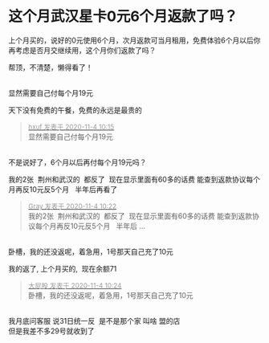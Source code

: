 # 这个月武汉星卡0元6个月返款了吗？


上个月买的，说好的0元使用6个月，次月返款可当月租用，免费体验6个月以后你再考虑是否月交继续用，这个月你们返款了吗？

帮顶，不清楚，懒得看了！<br />
<br />
<img src="static/image/smiley/default/lol.gif" smilieid="12" border="0" alt="" /><img src="static/image/smiley/default/lol.gif" smilieid="12" border="0" alt="" /><img src="static/image/smiley/default/lol.gif" smilieid="12" border="0" alt="" />

显然需要自己付每个月19元<img src="static/image/smiley/default/lol.gif" smilieid="12" border="0" alt="" />

天下没有免费的午餐，免费的永远是最贵的

<div class="quote"><blockquote><font size="2"><a href="https://www.hostloc.com/forum.php?mod=redirect&amp;goto=findpost&amp;pid=9399896&amp;ptid=762173" target="_blank"><font color="#999999">hxuf 发表于 2020-11-4 10:15</font></a></font><br />
显然需要自己付每个月19元</blockquote></div><br />
不是说好了，6个月以后再付每个月19元吗？

我的2张&nbsp;&nbsp;荆州和武汉的&nbsp;&nbsp;都反了&nbsp;&nbsp;现在显示里面有60多的话费 能查到返款协议每个月再反10元反5个月&nbsp; &nbsp;半年后再看了

<div class="quote"><blockquote><font size="2"><a href="https://www.hostloc.com/forum.php?mod=redirect&amp;goto=findpost&amp;pid=9399962&amp;ptid=762173" target="_blank"><font color="#999999">Gray 发表于 2020-11-4 10:22</font></a></font><br />
我的2张&nbsp;&nbsp;荆州和武汉的&nbsp;&nbsp;都反了&nbsp;&nbsp;现在显示里面有60多的话费 能查到返款协议每个月再反10元反5个月&nbsp; &nbsp;半年后 ...</blockquote></div><br />
卧槽，我的还没返呢，着急用，1号那天自己充了10元

我的返了, 上个月买的,&nbsp;&nbsp;现在余额71<br />


<div class="quote"><blockquote><font size="2"><a href="https://www.hostloc.com/forum.php?mod=redirect&amp;goto=findpost&amp;pid=9399969&amp;ptid=762173" target="_blank"><font color="#999999">大屁股 发表于 2020-11-4 10:24</font></a></font><br />
卧槽，我的还没返呢，着急用，1号那天自己充了10元</blockquote></div><br />
我月底问客服 说31日统一反&nbsp;&nbsp;是不是那个家 叫啥 盟的店<br />
但是我差不多29号就收到了
